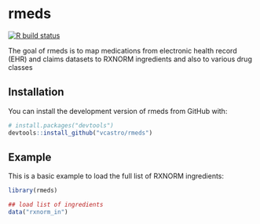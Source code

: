 
<!-- README.md is generated from README.Rmd. Please edit that file -->

# rmeds

<!-- badges: start -->

[![R build
status](https://github.com/vcastro/rmeds/workflows/R-CMD-check/badge.svg)](https://github.com/vcastro/rmeds/actions)
<!-- badges: end -->

The goal of rmeds is to map medications from electronic health record
(EHR) and claims datasets to RXNORM ingredients and also to various drug
classes

## Installation

You can install the development version of rmeds from GitHub with:

``` r
# install.packages("devtools")
devtools::install_github("vcastro/rmeds")
```

## Example

This is a basic example to load the full list of RXNORM ingredients:

``` r
library(rmeds)

## load list of ingredients
data("rxnorm_in")
```

